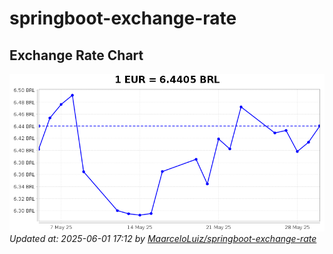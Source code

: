 # springboot-exchange-rate

<!-- EXCHANGE-RATE-START -->
## Exchange Rate Chart

![Exchange Rate Chart](charts/chart.png)*Updated at: 2025-06-01 17:12 by [MaarceloLuiz/springboot-exchange-rate](https://github.com/MaarceloLuiz/springboot-exchange-rate)*


<!-- EXCHANGE-RATE-END -->